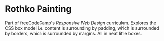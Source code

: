 # Rothko Painting

Part of freeCodeCamp's *Responsive Web Design* curriculum. Explores the CSS box model i.e. content is surrounding by padding, which is surrounded by borders, which is surrounded by margins. All in neat little boxes.